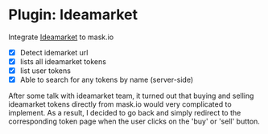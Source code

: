 # Plugin: Ideamarket

Integrate [Ideamarket](https://ideamarket.io/) to mask.io

- [x] Detect idemarket url
- [x] lists all ideamarket tokens
- [x] list user tokens
- [x] Able to search for any tokens by name (server-side)

After some talk with ideamarket team, it turned out that buying and selling ideamarket tokens directly from mask.io would very complicated to implement. As a result, I decided to go back and simply redirect to the corresponding token page when the user clicks on the 'buy' or 'sell' button.
